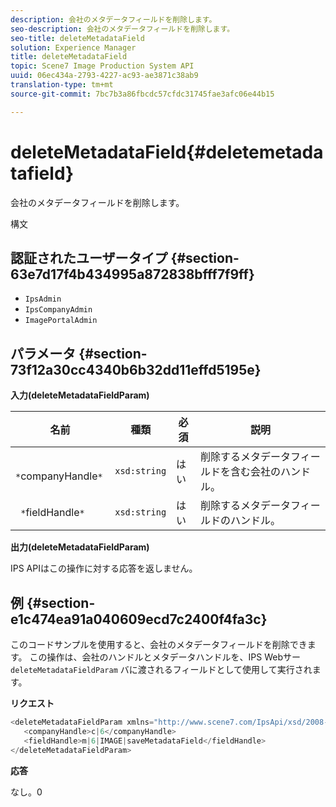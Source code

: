 ```yaml
---
description: 会社のメタデータフィールドを削除します。
seo-description: 会社のメタデータフィールドを削除します。
seo-title: deleteMetadataField
solution: Experience Manager
title: deleteMetadataField
topic: Scene7 Image Production System API
uuid: 06ec434a-2793-4227-ac93-ae3871c38ab9
translation-type: tm+mt
source-git-commit: 7bc7b3a86fbcdc57cfdc31745fae3afc06e44b15

---
```



# deleteMetadataField{#deletemetadatafield}

会社のメタデータフィールドを削除します。

構文

## 認証されたユーザータイプ {#section-63e7d17f4b434995a872838bfff7f9ff}

* `IpsAdmin`
* `IpsCompanyAdmin`
* `ImagePortalAdmin`

## パラメータ {#section-73f12a30cc4340b6b32dd11effd5195e}

**入力(deleteMetadataFieldParam)**

| 名前 | 種類 | 必須 | 説明 |
|---|---|---|---|
| ` *`companyHandle`*` | `xsd:string` | はい | 削除するメタデータフィールドを含む会社のハンドル。 |
| ` *`fieldHandle`*` | `xsd:string` | はい | 削除するメタデータフィールドのハンドル。 |

**出力(deleteMetadataFieldParam)**

IPS APIはこの操作に対する応答を返しません。

## 例 {#section-e1c474ea91a040609ecd7c2400f4fa3c}

このコードサンプルを使用すると、会社のメタデータフィールドを削除できます。 この操作は、会社のハンドルとメタデータハンドルを、IPS Webサー `deleteMetadataFieldParam` バに渡されるフィールドとして使用して実行されます。

**リクエスト**

```java
<deleteMetadataFieldParam xmlns="http://www.scene7.com/IpsApi/xsd/2008-01-15">
   <companyHandle>c|6</companyHandle>
   <fieldHandle>m|6|IMAGE|saveMetadataField</fieldHandle>
</deleteMetadataFieldParam>
```

**応答**

なし。0

